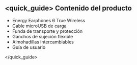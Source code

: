## <quick_guide> Contenido del producto

* Energy Earphones 6 True Wireless
* Cable microUSB de carga
* Funda de transporte y protección
* Ganchos de sujeción flexible
* Almohadillas intercambiables
* Guía de usuario

</quick_guide>
